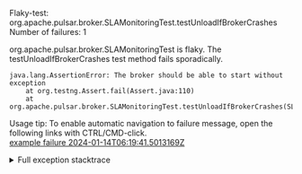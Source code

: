         
Flaky-test: org.apache.pulsar.broker.SLAMonitoringTest.testUnloadIfBrokerCrashes
Number of failures: 1

org.apache.pulsar.broker.SLAMonitoringTest is flaky. The testUnloadIfBrokerCrashes test method fails sporadically.

```
java.lang.AssertionError: The broker should be able to start without exception
	at org.testng.Assert.fail(Assert.java:110)
	at org.apache.pulsar.broker.SLAMonitoringTest.testUnloadIfBrokerCrashes(SLAMonitoringTest.java:229)
```

Usage tip: To enable automatic navigation to failure message, open the following links with CTRL/CMD-click.  
[example failure 2024-01-14T06:19:41.5013169Z](https://github.com/apache/pulsar/actions/runs/7517340777/job/20463557090#step:10:707)  


<details>
<summary>Full exception stacktrace</summary>
<code><pre>
java.lang.AssertionError: The broker should be able to start without exception
	at org.testng.Assert.fail(Assert.java:110)
	at org.apache.pulsar.broker.SLAMonitoringTest.testUnloadIfBrokerCrashes(SLAMonitoringTest.java:229)
	at java.base/jdk.internal.reflect.DirectMethodHandleAccessor.invoke(DirectMethodHandleAccessor.java:103)
	at java.base/java.lang.reflect.Method.invoke(Method.java:580)
	at org.testng.internal.invokers.MethodInvocationHelper.invokeMethod(MethodInvocationHelper.java:139)
	at org.testng.internal.invokers.InvokeMethodRunnable.runOne(InvokeMethodRunnable.java:47)
	at org.testng.internal.invokers.InvokeMethodRunnable.call(InvokeMethodRunnable.java:76)
	at org.testng.internal.invokers.InvokeMethodRunnable.call(InvokeMethodRunnable.java:11)
	at java.base/java.util.concurrent.FutureTask.run(FutureTask.java:317)
	at java.base/java.util.concurrent.ThreadPoolExecutor.runWorker(ThreadPoolExecutor.java:1144)
	at java.base/java.util.concurrent.ThreadPoolExecutor$Worker.run(ThreadPoolExecutor.java:642)
	at java.base/java.lang.Thread.run(Thread.java:1583)

</pre></code>
</details>

